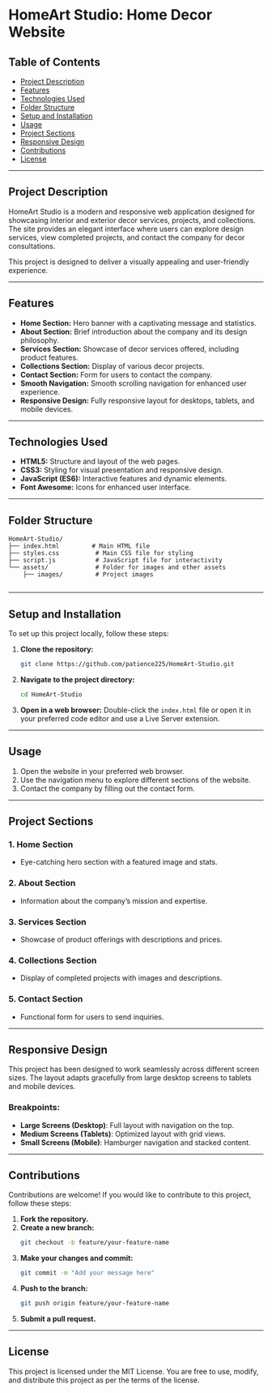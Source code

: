 # HomeArt Studio: Home Decor Website

## Table of Contents
- [Project Description](#project-description)
- [Features](#features)
- [Technologies Used](#technologies-used)
- [Folder Structure](#folder-structure)
- [Setup and Installation](#setup-and-installation)
- [Usage](#usage)
- [Project Sections](#project-sections)
- [Responsive Design](#responsive-design)
- [Contributions](#contributions)
- [License](#license)

---

## Project Description
HomeArt Studio is a modern and responsive web application designed for showcasing interior and exterior decor services, projects, and collections. The site provides an elegant interface where users can explore design services, view completed projects, and contact the company for decor consultations.

This project is designed to deliver a visually appealing and user-friendly experience.

---

## Features
- **Home Section:** Hero banner with a captivating message and statistics.
- **About Section:** Brief introduction about the company and its design philosophy.
- **Services Section:** Showcase of decor services offered, including product features.
- **Collections Section:** Display of various decor projects.
- **Contact Section:** Form for users to contact the company.
- **Smooth Navigation:** Smooth scrolling navigation for enhanced user experience.
- **Responsive Design:** Fully responsive layout for desktops, tablets, and mobile devices.

---

## Technologies Used
- **HTML5:** Structure and layout of the web pages.
- **CSS3:** Styling for visual presentation and responsive design.
- **JavaScript (ES6):** Interactive features and dynamic elements.
- **Font Awesome:** Icons for enhanced user interface.

---

## Folder Structure
```
HomeArt-Studio/
├── index.html         # Main HTML file
├── styles.css          # Main CSS file for styling
├── script.js           # JavaScript file for interactivity
└── assets/             # Folder for images and other assets
    ├── images/         # Project images
    
```

---

## Setup and Installation
To set up this project locally, follow these steps:

1. **Clone the repository:**
   ```bash
   git clone https://github.com/patience225/HomeArt-Studio.git
   ```
2. **Navigate to the project directory:**
   ```bash
   cd HomeArt-Studio
   ```
3. **Open in a web browser:**
   Double-click the `index.html` file or open it in your preferred code editor and use a Live Server extension.

---

## Usage
1. Open the website in your preferred web browser.
2. Use the navigation menu to explore different sections of the website.
3. Contact the company by filling out the contact form.

---

## Project Sections
### 1. Home Section
- Eye-catching hero section with a featured image and stats.

### 2. About Section
- Information about the company’s mission and expertise.

### 3. Services Section
- Showcase of product offerings with descriptions and prices.

### 4. Collections Section
- Display of completed projects with images and descriptions.

### 5. Contact Section
- Functional form for users to send inquiries.

---

## Responsive Design
This project has been designed to work seamlessly across different screen sizes. The layout adapts gracefully from large desktop screens to tablets and mobile devices.

### Breakpoints:
- **Large Screens (Desktop)**: Full layout with navigation on the top.
- **Medium Screens (Tablets)**: Optimized layout with grid views.
- **Small Screens (Mobile)**: Hamburger navigation and stacked content.

---

## Contributions
Contributions are welcome! If you would like to contribute to this project, follow these steps:

1. **Fork the repository.**
2. **Create a new branch:**
   ```bash
   git checkout -b feature/your-feature-name
   ```
3. **Make your changes and commit:**
   ```bash
   git commit -m "Add your message here"
   ```
4. **Push to the branch:**
   ```bash
   git push origin feature/your-feature-name
   ```
5. **Submit a pull request.**

---

## License
This project is licensed under the MIT License. You are free to use, modify, and distribute this project as per the terms of the license.

